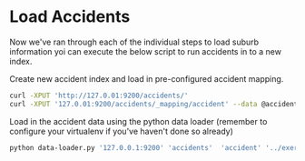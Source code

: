 # Load Accidents

Now we've ran through each of the individual steps to load suburb information yoi can execute the below script to run accidents in to a new index.

Create new accident index and load in pre-configured accident mapping.
```bash
curl -XPUT 'http://127.0.01:9200/accidents/'
curl -XPUT '127.0.01:9200/accidents/_mapping/accident' --data @accident_mapping.json
```

Load in the accident data using the python data loader (remember to configure your virtualenv if you've haven't done so already)
```bash
python data-loader.py '127.0.0.1:9200' 'accidents'  'accident' '../exercise_data/Melbourne_accident/melbourne_accident.shp' 'id' --limit 50000
```
